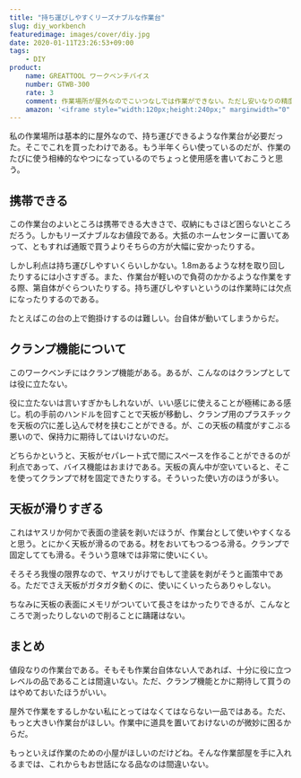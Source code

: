 ```yaml
---
title: "持ち運びしやすくリーズナブルな作業台"
slug: diy_workbench
featuredimage: images/cover/diy.jpg
date: 2020-01-11T23:26:53+09:00
tags:
    - DIY
product:
    name: GREATTOOL ワークベンチバイス
    number: GTWB-300
    rate: 3
    comment: 作業場所が屋外なのでこいつなしでは作業ができない。ただし安いなりの精度なので過度の期待はしないように。
    amazon: '<iframe style="width:120px;height:240px;" marginwidth="0" marginheight="0" scrolling="no" frameborder="0" src="//rcm-fe.amazon-adsystem.com/e/cm?lt1=_blank&bc1=000000&IS2=1&bg1=FFFFFF&fc1=000000&lc1=0000FF&t=illusionspace-22&language=ja_JP&o=9&p=8&l=as4&m=amazon&f=ifr&ref=as_ss_li_til&asins=B00715CX2K&linkId=ceef6568fb96a90900ffd6650446b7df"></iframe>'
---
```


私の作業場所は基本的に屋外なので、持ち運びできるような作業台が必要だった。そこでこれを買ったわけである。もう半年くらい使っているのだが、作業のたびに使う相棒的なやつになっているのでちょっと使用感を書いておこうと思う。

<!--more-->

## 携帯できる

この作業台のよいところは携帯できる大きさで、収納にもさほど困らないところだろう。しかもリーズナブルなお値段である。大抵のホームセンターに置いてあって、ともすれば通販で買うよりそちらの方が大幅に安かったりする。

しかし利点は持ち運びしやすいくらいしかない。1.8mあるような材を取り回したりするには小さすぎる。また、作業台が軽いので負荷のかかるような作業をする際、第自体がぐらついたりする。持ち運びしやすいというのは作業時には欠点になったりするのである。

たとえばこの台の上で鉋掛けするのは難しい。台自体が動いてしまうからだ。

## クランプ機能について

このワークベンチにはクランプ機能がある。あるが、こんなのはクランプとしては役に立たない。

役に立たないは言いすぎかもしれないが、いい感じに使えることが極稀にある感じ。机の手前のハンドルを回すことで天板が移動し、クランプ用のプラスチックを天板の穴に差し込んで材を挟むことができる。が、この天板の精度がすこぶる悪いので、保持力に期待してはいけないのだ。

どちらかというと、天板がセパレート式で間にスペースを作ることができるのが利点であって、バイス機能はおまけである。天板の真ん中が空いていると、そこを使ってクランプで材を固定できたりする。そういった使い方のほうが多い。

## 天板が滑りすぎる

これはヤスリか何かで表面の塗装を剥いだほうが、作業台として使いやすくなると思う。とにかく天板が滑るのである。材をおいてもつるつる滑る。クランプで固定してても滑る。そういう意味では非常に使いにくい。

そろそろ我慢の限界なので、ヤスリがけでもして塗装を剥がそうと画策中である。ただでさえ天板がガタガタ動くのに、使いにくいったらありゃしない。

ちなみに天板の表面にメモリがついていて長さをはかったりできるが、こんなところで測ったりしないので削ることに躊躇はない。

## まとめ

値段なりの作業台である。そもそも作業台自体ない人であれば、十分に役に立つレベルの品であることは間違いない。ただ、クランプ機能とかに期待して買うのはやめておいたほうがいい。

屋外で作業をするしかない私にとってはなくてはならない一品ではある。ただ、もっと大きい作業台がほしい。作業中に道具を置いておけないのが微妙に困るからだ。

もっといえば作業のための小屋がほしいのだけどね。そんな作業部屋を手に入れるまでは、これからもお世話になる品なのは間違いない。